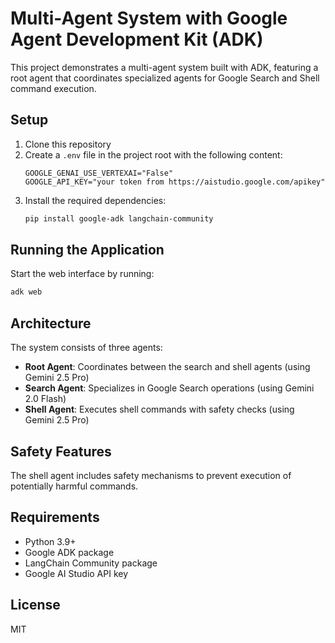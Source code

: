 # Multi-Agent System with Google Agent Development Kit (ADK)

This project demonstrates a multi-agent system built with ADK, featuring a root agent that coordinates specialized agents for Google Search and Shell command execution.

## Setup

1. Clone this repository
2. Create a `.env` file in the project root with the following content:
   ```
   GOOGLE_GENAI_USE_VERTEXAI="False"
   GOOGLE_API_KEY="your token from https://aistudio.google.com/apikey"
   ```
3. Install the required dependencies:
   ```bash
   pip install google-adk langchain-community
   ```

## Running the Application

Start the web interface by running:
```bash
adk web
```

## Architecture

The system consists of three agents:

- **Root Agent**: Coordinates between the search and shell agents (using Gemini 2.5 Pro)
- **Search Agent**: Specializes in Google Search operations (using Gemini 2.0 Flash)
- **Shell Agent**: Executes shell commands with safety checks (using Gemini 2.5 Pro)

## Safety Features

The shell agent includes safety mechanisms to prevent execution of potentially harmful commands.

## Requirements

- Python 3.9+
- Google ADK package
- LangChain Community package
- Google AI Studio API key

## License

MIT
